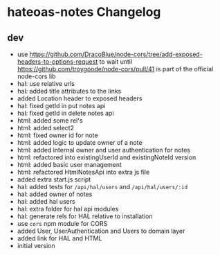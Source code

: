 # hateoas-notes Changelog

## dev

* use <https://github.com/DracoBlue/node-cors/tree/add-exposed-headers-to-options-request> to wait until
  <https://github.com/troygoode/node-cors/pull/41> is part of the official node-cors lib
* hal: use relative urls
* hal: added title attributes to the links
* added Location header to exposed headers
* hal: fixed getId in put notes api
* hal: fixed getId in delete notes api
* html: added some rel's
* html: added select2
* html: fixed owner id for note
* html: added logic to update owner of a note
* html: added internal owner and user authentication for notes
* html: refactored into existingUserId and existingNoteId version
* html: added basic user management
* html: refactored HtmlNotesApi into extra js file
* added extra start.js script
* hal: added tests for `/api/hal/users` and `/api/hal/users/:id`
* hal: added owner of notes
* hal: added hal users
* hal: extra folder for hal api modules
* hal: generate rels for HAL relative to installation
* use `cors` npm module for CORS
* added User, UserAuthentication and Users to domain layer
* added link for HAL and HTML
* initial version
